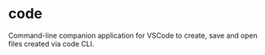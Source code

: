 # code
 Command-line companion application for VSCode to create, save and open files created via code CLI.
